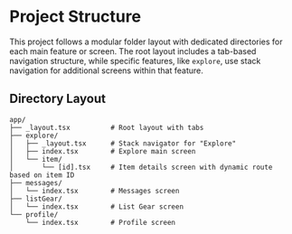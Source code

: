 # Project Structure

This project follows a modular folder layout with dedicated directories for each main feature or screen. The root layout includes a tab-based navigation structure, while specific features, like `explore`, use stack navigation for additional screens within that feature.

## Directory Layout

```plaintext
app/
├── _layout.tsx          # Root layout with tabs
├── explore/
│   ├── _layout.tsx      # Stack navigator for "Explore"
│   ├── index.tsx        # Explore main screen
│   └── item/
│       └── [id].tsx     # Item details screen with dynamic route based on item ID
├── messages/
│   └── index.tsx        # Messages screen
├── listGear/
│   └── index.tsx        # List Gear screen
└── profile/
    └── index.tsx        # Profile screen
